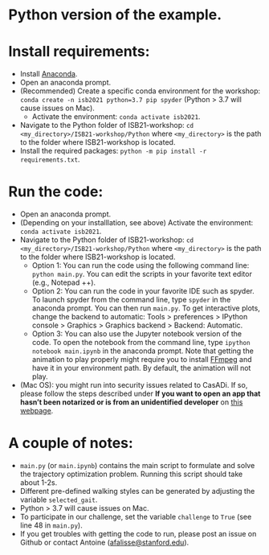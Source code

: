 Python version of the example.
==============================

# Install requirements:
- Install [Anaconda](https://docs.anaconda.com/anaconda/install/).
- Open an anaconda prompt.
- (Recommended) Create a specific conda environment for the workshop: `conda create -n isb2021 python=3.7 pip spyder` (Python > 3.7 will cause issues on Mac).
	- Activate the environment: `conda activate isb2021`.
- Navigate to the Python folder of ISB21-workshop: `cd <my_directory>/ISB21-workshop/Python` where `<my_directory>` is the path to the folder where ISB21-workshop is located.
- Install the required packages: `python -m pip install -r requirements.txt`.

# Run the code:
- Open an anaconda prompt.
- (Depending on your installlation, see above) Activate the environment: `conda activate isb2021`.
- Navigate to the Python folder of ISB21-workshop: `cd <my_directory>/ISB21-workshop/Python` where `<my_directory>` is the path to the folder where ISB21-workshop is located.
    - Option 1: You can run the code using the following command line: `python main.py`. You can edit the scripts in your favorite text editor (e.g., Notepad ++).
    - Option 2: You can run the code in your favorite IDE such as spyder. To launch spyder from the command line, type `spyder` in the anaconda prompt. You can then run `main.py`. To get interactive plots, change the backend to automatic: Tools > preferences > IPython console > Graphics > Graphics backend > Backend: Automatic. 
    - Option 3: You can also use the Jupyter notebook version of the code. To open the notebook from the command line, type `ipython notebook main.ipynb` in the anaconda prompt. Note that getting the animation to play properly might require you to install [FFmpeg](https://www.ffmpeg.org/) and have it in your environment path. By default, the animation will not play. 
- (Mac OS): you might run into security issues related to CasADi. If so, please follow the steps described under **If you want to open an app that hasn’t been notarized or is from an unidentified developer** on [this webpage](https://support.apple.com/en-us/HT202491).

# A couple of notes:
- `main.py` (or `main.ipynb`) contains the main script to formulate and solve the trajectory optimization problem. Running this script should take about 1-2s. 
- Different pre-defined walking styles can be generated by adjusting the variable `selected_gait`.
- Python > 3.7 will cause issues on Mac.
- To participate in our challenge, set the variable `challenge` to `True` (see line 48 in `main.py`).
- If you get troubles with getting the code to run, please post an issue on Github or contact Antoine (afalisse@stanford.edu).
